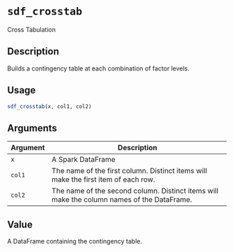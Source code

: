 # `sdf_crosstab`

Cross Tabulation


## Description

Builds a contingency table at each combination of factor levels.


## Usage

```r
sdf_crosstab(x, col1, col2)
```


## Arguments

Argument      |Description
------------- |----------------
`x`     |     A Spark DataFrame
`col1`     |     The name of the first column. Distinct items will make the first item of each row.
`col2`     |     The name of the second column. Distinct items will make the column names of the DataFrame.


## Value

A DataFrame containing the contingency table.


